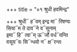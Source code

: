 +++
title = "०१ श्रुधी हवमिन्द्र"

+++
श्रुधी᳓ ह᳓वम् इन्द्र मा᳓ रिषण्यः  
सिया᳓म ते दाव᳓ने व᳓सूनाम्  
इमा᳓ हि᳓ त्वा᳓म् ऊ᳓र्जो वर्ध᳓यन्ति  
वसूय᳓वः सि᳓न्धवो न᳓ क्ष᳓रन्तः